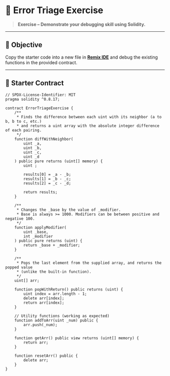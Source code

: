 # 🧩 Error Triage Exercise

> **Exercise – Demonstrate your debugging skill using Solidity.**

---

## 🎯 Objective

Copy the starter code into a new file in **[Remix IDE](https://remix.ethereum.org/)** and debug the existing functions in the provided contract.

---

## 🧠 Starter Contract

```solidity
// SPDX-License-Identifier: MIT
pragma solidity ^0.8.17;

contract ErrorTriageExercise {
    /**
     * Finds the difference between each uint with its neighbor (a to b, b to c, etc.)
     * and returns a uint array with the absolute integer difference of each pairing.
     */
    function diffWithNeighbor(
        uint _a,
        uint _b,
        uint _c,
        uint _d
    ) public pure returns (uint[] memory) {
        uint ;

        results[0] = _a - _b;
        results[1] = _b - _c;
        results[2] = _c - _d;

        return results;
    }

    /**
     * Changes the _base by the value of _modifier. 
     * Base is always >= 1000. Modifiers can be between positive and negative 100.
     */
    function applyModifier(
        uint _base,
        int _modifier
    ) public pure returns (uint) {
        return _base + _modifier;
    }

    /**
     * Pops the last element from the supplied array, and returns the popped value 
     * (unlike the built-in function).
     */
    uint[] arr;

    function popWithReturn() public returns (uint) {
        uint index = arr.length - 1;
        delete arr[index];
        return arr[index];
    }

    // Utility functions (working as expected)
    function addToArr(uint _num) public {
        arr.push(_num);
    }

    function getArr() public view returns (uint[] memory) {
        return arr;
    }

    function resetArr() public {
        delete arr;
    }
}

